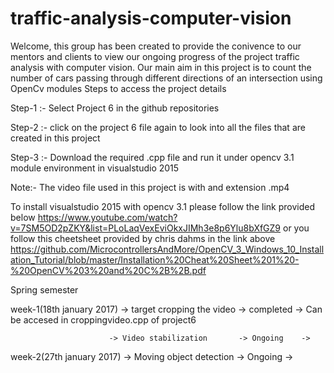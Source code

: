 # traffic-analysis-computer-vision
Welcome, this group has been created to provide the conivence to our mentors and clients to view our ongoing progress of the project traffic analysis with computer vision. Our main aim in this project is to count the number of cars passing through different directions of an intersection using OpenCv modules
Steps to access the project details

Step-1 :- Select Project 6 in the github repositories

Step-2 :- click on the project 6 file again to look into all the files that are created in this project

Step-3 :- Download the required .cpp file and run it under opencv 3.1 module environment in visualstudio 2015

Note:- The video file used in this project is with and extension .mp4

To install visualstudio 2015 with opencv 3.1 please follow the link provided below
https://www.youtube.com/watch?v=7SM5OD2pZKY&list=PLoLaqVexEviOkxJIMh3e8p6Ylu8bXfGZ9
                                   or
you follow this cheetsheet provided by chris dahms in the link above
https://github.com/MicrocontrollersAndMore/OpenCV_3_Windows_10_Installation_Tutorial/blob/master/Installation%20Cheat%20Sheet%201%20-%20OpenCV%203%20and%20C%2B%2B.pdf

Spring semester 

week-1(18th january 2017) -> target cropping the video -> completed  -> Can be accesed in croppingvideo.cpp of project6

                          -> Video stabilization       -> Ongoing    ->
                          
week-2(27th january 2017) -> Moving object detection   -> Ongoing    ->

